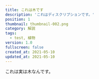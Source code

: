 ```yaml
---
title: これは木です
description: 'これはディスクリプションです。'
position: 1
thumbnail: thumbnail-002.png
category: 解説
tags: 
  - test, 植物
version: 1.0
fullscreen: false
created_at: 2021-05-10
updated_at: 2021-05-10
---
```


これは実は木なんです。